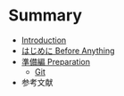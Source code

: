 # Summary

* [Introduction](README.md)
* [はじめに Before Anything](before_anything.md)
* [準備編 Preparation](preparation.md)
   * [Git](using-git.md)
* 参考文献

